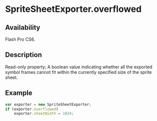 # SpriteSheetExporter.overflowed

## Availability

Flash Pro CS6.

## Description

Read-only property; A boolean value indicating whether all the exported symbol frames cannot fit within the currently specified size of the sprite sheet.

## Example

```javascript
var exporter = new SpriteSheetExporter;
if (exporter.overflowed)
    exporter.sheetWidth = 1024;
```
